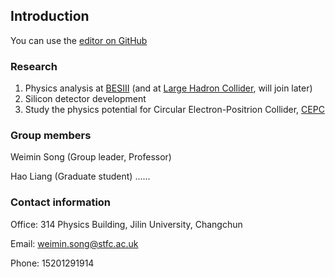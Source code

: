 ## Introduction

You can use the [editor on GitHub](https://github.com/weiminsong/SONGGROUP.github.io/edit/master/README.md)

### Research

1. Physics analysis at [BESIII](http://bes3.ihep.ac.cn) (and at [Large Hadron Collider](https://home.cern/science/accelerators/large-hadron-collider), will join later)
2. Silicon detector development
3. Study the physics potential for Circular Electron-Positrion Collider, [CEPC](http://cepc.ihep.ac.cn)

### Group members

Weimin Song (Group leader, Professor)

Hao Liang (Graduate student)
......



### Contact information

Office: 314 Physics Building, Jilin University, Changchun

Email: weimin.song@stfc.ac.uk

Phone: 15201291914
